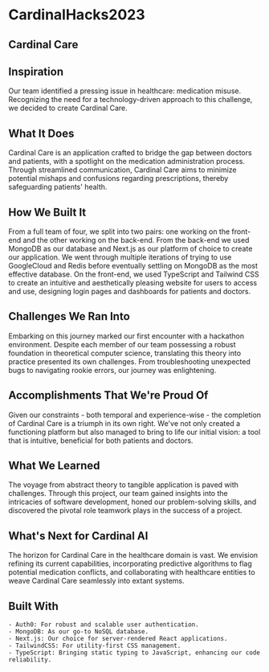 # CardinalHacks2023
## Cardinal Care
## Inspiration

Our team identified a pressing issue in healthcare: medication misuse. Recognizing the need for a technology-driven approach to this challenge, we decided to create Cardinal Care.

## What It Does

Cardinal Care is an application crafted to bridge the gap between doctors and patients, with a spotlight on the medication administration process. Through streamlined communication, Cardinal Care aims to minimize potential mishaps and confusions regarding prescriptions, thereby safeguarding patients' health.

## How We Built It

From a full team of four, we split into two pairs: one working on the front-end and the other working on the back-end. From the back-end we used MongoDB as our database and Next.js as our platform of choice to create our application. We went through multiple iterations of trying to use GoogleCloud and Redis before eventually settling on MongoDB as the most effective database. On the front-end, we used TypeScript and Tailwind CSS to create an intuitive and aesthetically pleasing website for users to access and use, designing login pages and dashboards for patients and doctors.

## Challenges We Ran Into

Embarking on this journey marked our first encounter with a hackathon environment. Despite each member of our team possessing a robust foundation in theoretical computer science, translating this theory into practice presented its own challenges. From troubleshooting unexpected bugs to navigating rookie errors, our journey was enlightening.

## Accomplishments That We're Proud Of

Given our constraints - both temporal and experience-wise - the completion of Cardinal Care is a triumph in its own right. We've not only created a functioning platform but also managed to bring to life our initial vision: a tool that is intuitive, beneficial for both patients and doctors.

## What We Learned

The voyage from abstract theory to tangible application is paved with challenges. Through this project, our team gained insights into the intricacies of software development, honed our problem-solving skills, and discovered the pivotal role teamwork plays in the success of a project.

## What's Next for Cardinal AI

The horizon for Cardinal Care in the healthcare domain is vast. We envision refining its current capabilities, incorporating predictive algorithms to flag potential medication conflicts, and collaborating with healthcare entities to weave Cardinal Care seamlessly into extant systems.

## Built With

    - Auth0: For robust and scalable user authentication.
    - MongoDB: As our go-to NoSQL database.
    - Next.js: Our choice for server-rendered React applications.
    - TailwindCSS: For utility-first CSS management.
    - TypeScript: Bringing static typing to JavaScript, enhancing our code reliability.
